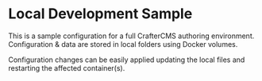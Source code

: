 # Local Development Sample

This is a sample configuration for a full CrafterCMS authoring environment.
Configuration & data are stored in local folders using Docker volumes.

Configuration changes can be easily applied updating the local files and restarting the affected container(s).
